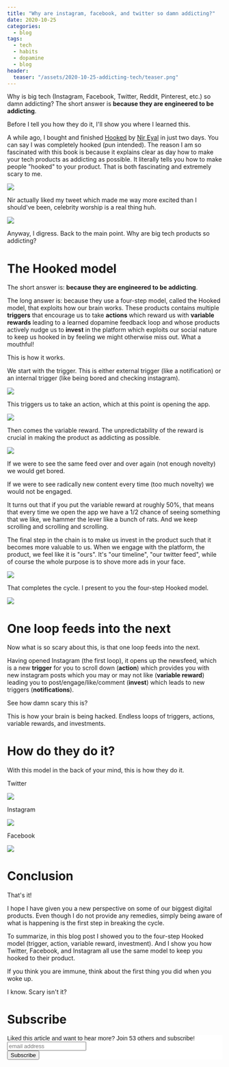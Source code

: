 ```yaml
---
title: "Why are instagram, facebook, and twitter so damn addicting?"
date: 2020-10-25
categories:
  - blog
tags:
  - tech
  - habits
  - dopamine
  - blog
header:
  teaser: "/assets/2020-10-25-addicting-tech/teaser.png"
---
```


Why is big tech (Instagram, Facebook, Twitter, Reddit, Pinterest, etc.) so damn
addicting? The short answer is **because they are engineered to be addicting**. 

Before I tell you how they do it, I'll show you where I learned this. 

A while ago, I bought and finished [Hooked](https://www.google.com/search?gs_ssp=eJzj4tFP1zesMiqpLMs1LDBg9OLOyM_PTk1RSAJSAHkaCPU&q=hooked+book&oq=hooked&aqs=chrome.2.69i57j46l2j0l2j69i61l2j69i60.2366j0j7&sourceid=chrome&ie=UTF-8) by [Nir Eyal](https://www.nirandfar.com/) in just two days. You can say
I was completely hooked (pun intended). The reason I am so fascinated with
this book is because it explains clear as day how to make your tech products
as addicting as possible. It literally tells you how to make people "hooked"
to your product. That is both fascinating and extremely scary to me. 

![](/../assets/2020-10-25-addicting-tech/2020-10-25-07-36-50.png)

Nir actually liked my tweet which made me way more excited than I should've
been, celebrity worship is a real thing huh.

![](/../assets/2020-10-25-addicting-tech/2020-10-25-07-37-20.png)

Anyway, I digress. Back to the main point. Why are big tech products so addicting?

# The Hooked model

The short answer is: **because they are engineered to be addicting**. 

The long answer is: because they use a four-step model, called the Hooked
model, that exploits how our brain works. These products contains
multiple **triggers** that encourage us to take **actions** which reward us
with **variable rewards** leading to a learned dopamine feedback loop and
whose products actively nudge us to **invest** in the platform which exploits
our social nature to keep us hooked in by feeling we might otherwise miss
out. What a mouthful!

This is how it works. 

We start with the trigger. This is either external trigger (like a
notification) or an internal trigger (like being bored and checking
instagram). 

![](/../assets/2020-10-25-addicting-tech/2020-10-25-07-47-20.png)

This triggers us to take an action, which at this point is opening the app. 

![](/../assets/2020-10-25-addicting-tech/2020-10-25-07-51-47.png)

Then comes the variable reward. The unpredictability of the reward
is crucial in making the product as addicting as possible.

![](/../assets/2020-10-25-addicting-tech/2020-10-25-07-54-35.png)

If we were to see the same feed over and over again (not enough novelty) we
would get bored. 

If we were to see radically new content every time (too much
novelty) we would not be engaged. 

It turns out that if you put the variable
reward at roughly 50%, that means that every time we open the app we have a
1/2 chance of seeing something that we like, we hammer the lever like a bunch
of rats. And we keep scrolling and scrolling and scrolling. 

The final step in the chain is to make us invest in the product such that it becomes more valuable to us. When we engage with the platform, the product, we feel like it is "ours". It's "our timeline", "our twitter feed", while of course the whole purpose is to shove more ads in your face.

![](/../assets/2020-10-25-addicting-tech/2020-10-25-07-57-46.png)

That completes the cycle. I present to you the four-step Hooked model. 

![](/../assets/2020-10-25-addicting-tech/2020-10-25-07-58-05.png)

# One loop feeds into the next 

Now what is so scary about this, is that one loop feeds into the next. 

Having opened Instagram (the first loop), it opens up the newsfeed, which is
a new
**trigger** for you to scroll down (**action**) which provides you with new
instagram posts which you may or may not like (**variable reward**) leading you
to post/engage/like/comment (**invest**) which leads to new triggers
(**notifications**). 

See how damn scary this is?

This is how your brain is being hacked. Endless loops of triggers, actions,
variable rewards, and investments.

# How do they do it? 

With this model in the back of your mind, this is how they do it. 

Twitter

![](/../assets/2020-10-25-addicting-tech/2020-10-25-07-27-32.png)

Instagram

![](/../assets/2020-10-25-addicting-tech/2020-10-25-07-32-34.png)

Facebook 

![](/../assets/2020-10-25-addicting-tech/2020-10-25-07-30-33.png)

# Conclusion 

[](/../assets/2020-10-25-addicting-tech/2020-10-25-07-58-05.png)

That's it! 

I hope I have given you a new perspective on some of our biggest digital
products. Even though I do not provide any remedies, simply being aware of
what is happening is the first step in breaking the cycle.

To summarize, in this blog post I showed you to the four-step Hooked model
(trigger, action, variable reward, investment). And I show you how Twitter,
Facebook, and Instagram all use the same model to keep you hooked to their
product.

If you think you are immune, think about the first thing you did when you woke up. 

I know. Scary isn't it? 

# Subscribe 

<!-- Begin Mailchimp Signup Form -->
<link href="//cdn-images.mailchimp.com/embedcode/horizontal-slim-10_7.css" rel="stylesheet" type="text/css">
<style type="text/css">
  #mc_embed_signup{background:#fff; clear:left; font:14px Helvetica,Arial,sans-serif; width:100%;}
  /* Add your own Mailchimp form style overrides in your site stylesheet or in this style block.
     We recommend moving this block and the preceding CSS link to the HEAD of your HTML file. */
</style>
<div id="mc_embed_signup">
<form action="https://gmail.us3.list-manage.com/subscribe/post?u=92fe86c389878585bc87837e8&amp;id=50543deff9" method="post" id="mc-embedded-subscribe-form" name="mc-embedded-subscribe-form" class="validate" target="_blank" novalidate>
    <div id="mc_embed_signup_scroll">
  <label for="mce-EMAIL">Liked this article and want to hear more? Join 53 others and subscribe!</label>
  <input type="email" value="" name="EMAIL" class="email" id="mce-EMAIL" placeholder="email address" required>
    <!-- real people should not fill this in and expect good things - do not remove this or risk form bot signups-->
    <div style="position: absolute; left: -5000px;" aria-hidden="true"><input type="text" name="b_92fe86c389878585bc87837e8_50543deff9" tabindex="-1" value=""></div>
    <div class="clear"><input type="submit" value="Subscribe" name="subscribe" id="mc-embedded-subscribe" class="button"></div>
    </div>
</form>
</div>
<!--End mc_embed_signup-->